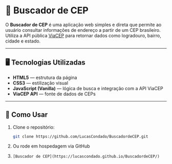 # 📍 Buscador de CEP

O **Buscador de CEP** é uma aplicação web simples e direta que permite ao usuário consultar informações de endereço a partir de um CEP brasileiro. Utiliza a API pública [ViaCEP](https://viacep.com.br/) para retornar dados como logradouro, bairro, cidade e estado.

---

## 🖥️ Tecnologias Utilizadas

- **HTML5** — estrutura da página
- **CSS3** — estilização visual
- **JavaScript (Vanilla)** — lógica de busca e integração com a API ViaCEP
- **ViaCEP API** — fonte de dados de CEPs

---

## 🚀 Como Usar

1. Clone o repositório:
   ```bash
   git clone https://github.com/LucasCondado/BuscadordeCEP.git

2. Ou rode em hospedagem via GitHub
3. ```
   [Buscador de CEP](https://lucascondado.github.io/BuscadordeCEP/)
